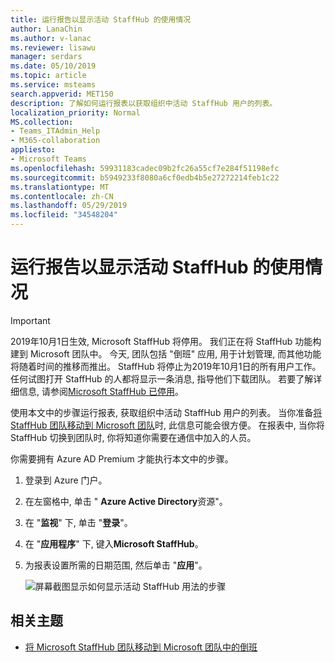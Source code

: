 ```yaml
---
title: 运行报告以显示活动 StaffHub 的使用情况
author: LanaChin
ms.author: v-lanac
ms.reviewer: lisawu
manager: serdars
ms.date: 05/10/2019
ms.topic: article
ms.service: msteams
search.appverid: MET150
description: 了解如何运行报表以获取组织中活动 StaffHub 用户的列表。
localization_priority: Normal
MS.collection:
- Teams_ITAdmin_Help
- M365-collaboration
appliesto:
- Microsoft Teams
ms.openlocfilehash: 59931183cadec09b2fc26a55cf7e284f51198efc
ms.sourcegitcommit: b5949233f8080a6cf0edb4b5e27272214feb1c22
ms.translationtype: MT
ms.contentlocale: zh-CN
ms.lasthandoff: 05/29/2019
ms.locfileid: "34548204"
---
```

# <a name="run-a-report-to-show-active-staffhub-usage"></a>运行报告以显示活动 StaffHub 的使用情况

> [!IMPORTANT]
> 2019年10月1日生效, Microsoft StaffHub 将停用。 我们正在将 StaffHub 功能构建到 Microsoft 团队中。 今天, 团队包括 "倒班" 应用, 用于计划管理, 而其他功能将随着时间的推移而推出。 StaffHub 将停止为2019年10月1日的所有用户工作。 任何试图打开 StaffHub 的人都将显示一条消息, 指导他们下载团队。 若要了解详细信息, 请参阅[Microsoft StaffHub 已停用](microsoft-staffhub-to-be-retired.md)。  

使用本文中的步骤运行报表, 获取组织中活动 StaffHub 用户的列表。 当你准备[将 StaffHub 团队移动到 Microsoft 团队](move-staffhub-teams-to-shifts-in-teams.md)时, 此信息可能会很方便。 在报表中, 当你将 StaffHub 切换到团队时, 你将知道你需要在通信中加入的人员。

你需要拥有 Azure AD Premium 才能执行本文中的步骤。

1. 登录到 Azure 门户。
2. 在左窗格中, 单击 " **Azure Active Directory**资源"。
3. 在 "**监视**" 下, 单击 "**登录**"。
4. 在 "**应用程序**" 下, 键入**Microsoft StaffHub**。
5. 为报表设置所需的日期范围, 然后单击 "**应用**"。 

    ![屏幕截图显示如何显示活动 StaffHub 用法的步骤](../../media/staffhub-active-usage-report.png)

## <a name="related-topics"></a>相关主题

- [将 Microsoft StaffHub 团队移动到 Microsoft 团队中的倒班](move-staffhub-teams-to-shifts-in-teams.md)
